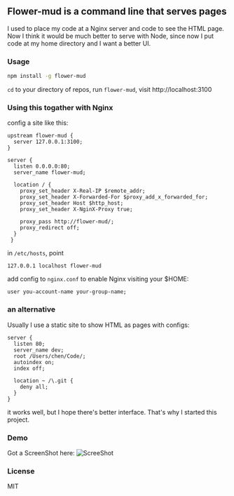 
Flower-mud is a command line that serves pages
------

I used to place my code at a Nginx server and code to see the HTML page.
Now I think it would be much better to serve with Node,
since now I put code at my home directory and I want a better UI.

### Usage

```bash
npm install -g flower-mud
```

`cd` to your directory of repos, run `flower-mud`, visit http://localhost:3100

### Using this togather with Nginx

config a site like this:

```nginx
upstream flower-mud {
  server 127.0.0.1:3100;
}

server {
  listen 0.0.0.0:80;
  server_name flower-mud;

  location / {
    proxy_set_header X-Real-IP $remote_addr;
    proxy_set_header X-Forwarded-For $proxy_add_x_forwarded_for;
    proxy_set_header Host $http_host;
    proxy_set_header X-NginX-Proxy true;

    proxy_pass http://flower-mud/;
    proxy_redirect off;
  }
 }
 ```

in `/etc/hosts`, point

```hosts
127.0.0.1 localhost flower-mud
```

add config to `nginx.conf` to enable Nginx visiting your $HOME:

```nginx
user you-account-name your-group-name;
```

### an alternative

Usually I use a static site to show HTML as pages with configs:

```nginx
server {
  listen 80;
  server_name dev;
  root /Users/chen/Code/;
  autoindex on;
  index off;

  location ~ /\.git {
    deny all;
  }
}
```

it works well, but I hope there's better interface.
That's why I started this project.

### Demo

Got a ScreenShot here: ![ScreeShot][shot]

[shot]: https://lh6.googleusercontent.com/-7mf_kmBc_W0/UfUioirjEAI/AAAAAAAAA78/H1AGgI5U2c4/w677-h565-no/mud.png

### License

MIT